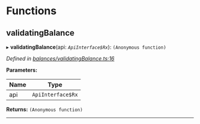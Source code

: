 

# Functions

<a id="validatingbalance"></a>

##  validatingBalance

▸ **validatingBalance**(api: *`ApiInterface$Rx`*): `(Anonymous function)`

*Defined in [balances/validatingBalance.ts:16](https://github.com/polkadot-js/api/blob/9373e5d/packages/api-derive/src/balances/validatingBalance.ts#L16)*

**Parameters:**

| Name | Type |
| ------ | ------ |
| api | `ApiInterface$Rx` |

**Returns:** `(Anonymous function)`

___


